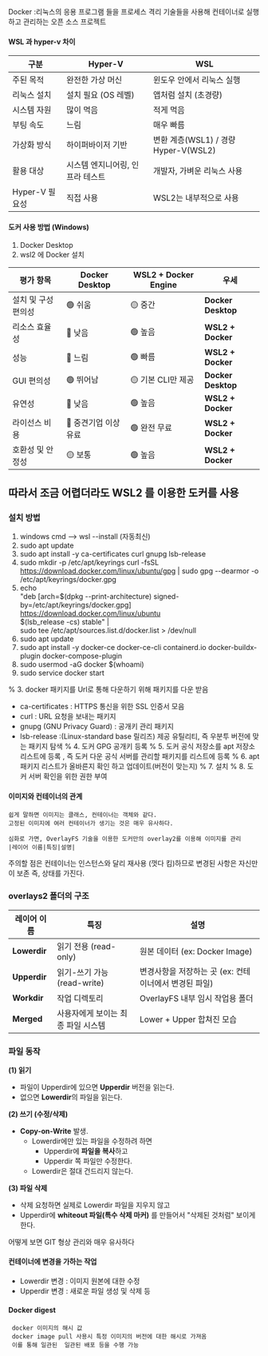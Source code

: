 Docker  :리눅스의 응용 프로그램 들을 프로세스 격리 기술들을 사용해 컨테이너로 실행하고 관리하는 오픈 소스 프로젝트

#### WSL 과 hyper-v 차이

|구분|Hyper-V|WSL|
|---|---|---|
|주된 목적|완전한 가상 머신|윈도우 안에서 리눅스 실행|
|리눅스 설치|설치 필요 (OS 레벨)|앱처럼 설치 (초경량)|
|시스템 자원|많이 먹음|적게 먹음|
|부팅 속도|느림|매우 빠름|
|가상화 방식|하이퍼바이저 기반|변환 계층(WSL1) / 경량 Hyper-V(WSL2)|
|활용 대상|시스템 엔지니어링, 인프라 테스트|개발자, 가벼운 리눅스 사용|
|Hyper-V 필요성|직접 사용|WSL2는 내부적으로 사용|


#### 도커 사용 방법 (Windows)
1. Docker Desktop
2.  wsl2 에 Docker 설치

|평가 항목|Docker Desktop|WSL2 + Docker Engine|우세|
|---|---|---|---|
|설치 및 구성 편의성|🟢 쉬움|🟡 중간|**Docker Desktop**|
|리소스 효율성|🔴 낮음|🟢 높음|**WSL2 + Docker**|
|성능|🔴 느림|🟢 빠름|**WSL2 + Docker**|
|GUI 편의성|🟢 뛰어남|🟡 기본 CLI만 제공|**Docker Desktop**|
|유연성|🔴 낮음|🟢 높음|**WSL2 + Docker**|
|라이선스 비용|🔴 중견기업 이상 유료|🟢 완전 무료|**WSL2 + Docker**|
|호환성 및 안정성|🟡 보통|🟢 높음|**WSL2 + Docker**|

## 따라서 조금 어렵더라도 WSL2 를 이용한 도커를 사용


### 설치 방법
1. windows cmd --> wsl --install (자동최신)
2. sudo apt update
3. sudo apt install -y ca-certificates curl gnupg lsb-release
4. sudo mkdir -p /etc/apt/keyrings
	curl -fsSL https://download.docker.com/linux/ubuntu/gpg | sudo gpg --dearmor -o /etc/apt/keyrings/docker.gpg
5. echo \
  "deb [arch=$(dpkg --print-architecture) signed-by=/etc/apt/keyrings/docker.gpg] \
  https://download.docker.com/linux/ubuntu \
  $(lsb_release -cs) stable" | \
  sudo tee /etc/apt/sources.list.d/docker.list > /dev/null
6. sudo apt update
7. sudo apt install -y docker-ce docker-ce-cli containerd.io docker-buildx-plugin docker-compose-plugin
8. sudo usermod -aG docker $(whoami)
9. sudo service docker start  

% 3. docker 패키지를 Url로 통해 다운하기 위해 패키지를 다운 받음
 - ca-certificates : HTTPS 통신을 위한 SSL 인증서 모음
 - curl : URL 요청을 보내는 패키지
 - gnupg (GNU Privacy Guard) : 공개키 관리 패키지
 - lsb-release :(Linux-standard base 릴리즈) 제공 유틸리티, 즉 우분투 버전에 맞는 패키지 탐색
 % 4. 도커 GPG 공개키 등록
 % 5. 도커 공식 저장소를 apt 저장소 리스트에 등록 , 즉 도커 다운 공식 서버를 관리할 패키지를 리스트에 등록
 % 6. apt 패키지 리스트가 올바른지 확인 하고 업데이트(버전이 맞는지)
 % 7. 설치
 % 8. 도커 서버 확인을 위한 권한 부여


#### 이미지와 컨테이너의 관계 
	쉽게 말하면 이미지는 클래스, 컨테이너는 객체와 같다.
	고정된 이미지에 여러 컨테이너가 생기는 것은 매우 유사하다.

	심화로 가면, OverlayFS 기술을 이용한 도커만의 overlay2를 이용해 이미지를 관리
	|레이어 이름|특징|설명|

주의할 점은 컨테이너는 인스턴스와 달리 재사용 (껏다 킴)하므로 변경된 사항은 자신만이 보존
즉, 상태를  가진다.

### overlays2 폴더의 구조

|레이어 이름|특징|설명|
|---|---|---|
|**Lowerdir**|읽기 전용 (read-only)|원본 데이터 (ex: Docker Image)|
|**Upperdir**|읽기-쓰기 가능 (read-write)|변경사항을 저장하는 곳 (ex: 컨테이너에서 변경된 파일)|
|**Workdir**|작업 디렉토리|OverlayFS 내부 임시 작업용 폴더|
|**Merged**|사용자에게 보이는 최종 파일 시스템|Lower + Upper 합쳐진 모습|

### 파일 동작
**(1) 읽기**
- 파일이 Upperdir에 있으면 **Upperdir** 버전을 읽는다.
- 없으면 **Lowerdir**의 파일을 읽는다.

**(2) 쓰기 (수정/삭제)**
- **Copy-on-Write** 발생.
    - Lowerdir에만 있는 파일을 수정하려 하면
        - Upperdir에 **파일을 복사**하고
        - Upperdir 쪽 파일만 수정한다.
    - Lowerdir은 절대 건드리지 않는다.

**(3) 파일 삭제**
- 삭제 요청하면 실제로 Lowerdir 파일을 지우지 않고
- Upperdir에 **whiteout 파일(특수 삭제 마커)** 를 만들어서 "삭제된 것처럼" 보이게 한다.


어떻게 보면 GIT 형상 관리와 매우 유사하다


#### 컨테이너에 변경을 가하는 작업
- Lowerdir 변경 : 이미지 원본에 대한 수정
- Upperdir 변경 : 새로운 파일 생성 및 삭제 등


 #### Docker digest
	 docker 이미지의 해시 값
	 docker image pull 사용시 특정 이미지의 버전에 대한 해시로 가져옴
	 이를 통해 일관된  일관된 배포 등을 수행 가능